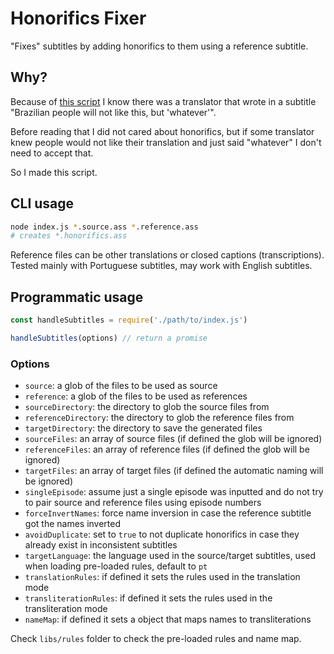 # Honorifics Fixer

"Fixes" subtitles by adding honorifics to them using a reference subtitle.

## Why?

Because of [this script](https://github.com/qgustavor/subtitle-comments/) I know there was a translator that wrote in a subtitle "Brazilian people will not like this, but 'whatever'".

Before reading that I did not cared about honorifics, but if some translator knew people would not like their translation and just said "whatever" I don't need to accept that.

So I made this script.

## CLI usage

```bash
node index.js *.source.ass *.reference.ass
# creates *.honorifics.ass
```

Reference files can be other translations or closed captions (transcriptions). Tested mainly with Portuguese subtitles, may work with English subtitles.

## Programmatic usage

```javascript
const handleSubtitles = require('./path/to/index.js')

handleSubtitles(options) // return a promise
```

### Options

- `source`: a glob of the files to be used as source
- `reference`: a glob of the files to be used as references
- `sourceDirectory`: the directory to glob the source files from
- `referenceDirectory`: the directory to glob the reference files from
- `targetDirectory`: the directory to save the generated files
- `sourceFiles`: an array of source files (if defined the glob will be ignored)
- `referenceFiles`: an array of reference files (if defined the glob will be ignored)
- `targetFiles`: an array of target files (if defined the automatic naming will be ignored)
- `singleEpisode`: assume just a single episode was inputted and do not try to pair source and reference files using episode numbers
- `forceInvertNames`: force name inversion in case the reference subtitle got the names inverted
- `avoidDuplicate`: set to `true` to not duplicate honorifics in case they already exist in inconsistent subtitles
- `targetLanguage`: the language used in the source/target subtitles, used when loading pre-loaded rules, default to `pt`
- `translationRules`: if defined it sets the rules used in the translation mode
- `transliterationRules`: if defined it sets the rules used in the transliteration mode
- `nameMap`: if defined it sets a object that maps names to transliterations

Check `libs/rules` folder to check the pre-loaded rules and name map.
